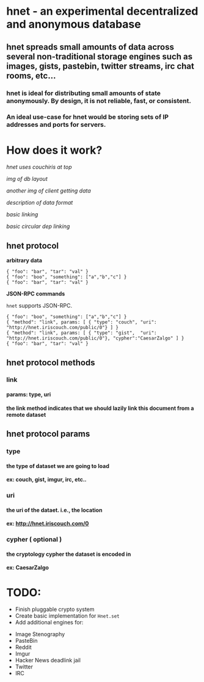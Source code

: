 # hnet - an experimental decentralized and anonymous database

## hnet spreads small amounts of data across several non-traditional storage engines such as images, gists, pastebin, twitter streams, irc chat rooms, etc...

### hnet is ideal for distributing small amounts of state anonymously. By design, it is not reliable, fast, or consistent. 

### An ideal use-case for hnet would be storing sets of IP addresses and ports for servers.

# How does it work?

*hnet uses couchiris at top*

*img of db layout*

*another img of client getting data*

*description of data format*

*basic linking*

*basic circular dep linking*


## hnet protocol

**arbitrary data**

```
{ "foo": "bar", "tar": "val" }
{ "foo": "boo", "something": ["a","b","c"] }
{ "foo": "bar", "tar": "val" }
```

**JSON-RPC commands**

`hnet` supports JSON-RPC. 

```
{ "foo": "boo", "something": ["a","b","c"] }
{ "method": "link", params: [ { "type": "couch", "uri": "http://hnet.iriscouch.com/public/0"} ] }
{ "method": "link", params: [ { "type": "gist",  "uri": "http://hnet.iriscouch.com/public/0"}, "cypher":"CaesarZalgo" ] }
{ "foo": "bar", "tar": "val" }
```

## hnet protocol methods

### link
#### params: type, uri

**the link method indicates that we should lazily link this document from a remote dataset**

## hnet protocol params

### type
#### the type of dataset we are going to load

**ex: couch, gist, imgur, irc, etc..**

### uri
#### the uri of the dataet. i.e., the location

**ex: http://hnet.iriscouch.com/0**

### cypher ( optional )
#### the cryptology cypher the dataset is encoded in

**ex: CaesarZalgo**


# TODO:

* Finish pluggable crypto system
* Create basic implementation for `Hnet.set`
* Add additional engines for:
 - Image Stenography
 - PasteBin
 - Reddit
 - Imgur
 - Hacker News deadlink jail
 - Twitter
 - IRC
